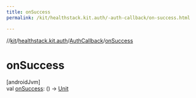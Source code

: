 ```yaml
---
title: onSuccess
permalink: /kit/healthstack.kit.auth/-auth-callback/on-success.html

---
```

//[kit](../../../index.html)/[healthstack.kit.auth](../index.html)/[AuthCallback](index.html)/[onSuccess](on-success.html)



# onSuccess



[androidJvm]\
val [onSuccess](on-success.html): () -&gt; [Unit](https://kotlinlang.org/api/latest/jvm/stdlib/kotlin/-unit/index.html)




